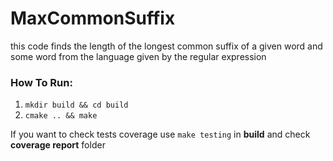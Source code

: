 # MaxCommonSuffix

this code finds the length of the longest common suffix of a given word and some word from the language given by the regular expression

### How To Run:
1. ```mkdir build && cd build```
2. ```cmake .. && make```

If you want to check tests coverage use ```make testing``` in **build** and check **coverage report** folder
